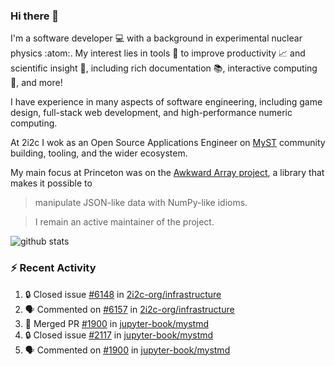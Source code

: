 ### Hi there 👋 

I'm a software developer 💻 with a background in experimental nuclear physics :atom:. My interest lies in tools :wrench: to improve productivity :chart_with_upwards_trend: and scientific insight :telescope:, including rich documentation 📚, interactive computing 🧮, and more! 

I have experience in many aspects of software engineering, including game design, full-stack web development, and high-performance numeric computing. 

At 2i2c I wok as an Open Source Applications Engineer on [MyST](https://github.com/jupyter-book/mystmd) community building, tooling, and the wider ecosystem. 

My main focus at Princeton was on the [Awkward Array project](awkward-array.org/), a library that makes it possible to 
> manipulate JSON-like data with NumPy-like idioms.

> I remain an active maintainer of the project. 

![github stats](https://github-readme-stats.vercel.app/api?username=agoose77&show_icons=true&hide_rank=true&hide_title=true&bg_color=30,e76445,904e95&text_color=efe3ec&icon_color=efe3ec)
<!--
**agoose77/agoose77** is a ✨ _special_ ✨ repository because its `README.md` (this file) appears on your GitHub profile.

Here are some ideas to get you started:

- 🔭 I’m currently working on ...
- 🌱 I’m currently learning ...
- 👯 I’m looking to collaborate on ...
- 🤔 I’m looking for help with ...
- 💬 Ask me about ...
- 📫 How to reach me: ...
- 😄 Pronouns: ...
- ⚡ Fun fact: ...
-->

### :zap: Recent Activity

<!--START_SECTION:activity-->
1. 🔒 Closed issue [#6148](https://github.com/2i2c-org/infrastructure/issues/6148) in [2i2c-org/infrastructure](https://github.com/2i2c-org/infrastructure)
2. 🗣 Commented on [#6157](https://github.com/2i2c-org/infrastructure/issues/6157#issuecomment-3032321538) in [2i2c-org/infrastructure](https://github.com/2i2c-org/infrastructure)
3. 🎉 Merged PR [#1900](https://github.com/jupyter-book/mystmd/pull/1900) in [jupyter-book/mystmd](https://github.com/jupyter-book/mystmd)
4. 🔒 Closed issue [#2117](https://github.com/jupyter-book/mystmd/issues/2117) in [jupyter-book/mystmd](https://github.com/jupyter-book/mystmd)
5. 🗣 Commented on [#1900](https://github.com/jupyter-book/mystmd/pull/1900#issuecomment-3031515230) in [jupyter-book/mystmd](https://github.com/jupyter-book/mystmd)
<!--END_SECTION:activity-->
